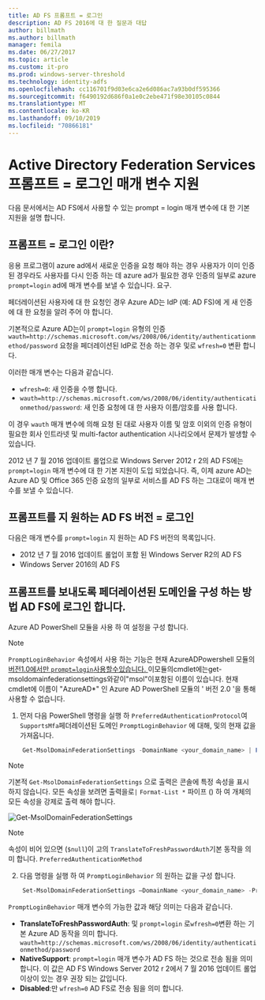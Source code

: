 ```yaml
---
title: AD FS 프롬프트 = 로그인
description: AD FS 2016에 대 한 질문과 대답
author: billmath
ms.author: billmath
manager: femila
ms.date: 06/27/2017
ms.topic: article
ms.custom: it-pro
ms.prod: windows-server-threshold
ms.technology: identity-adfs
ms.openlocfilehash: cc116701f9d03e6ca2e6d086ac7a93b0df595366
ms.sourcegitcommit: f6490192d686f0a1e0c2ebe471f98e30105c0844
ms.translationtype: MT
ms.contentlocale: ko-KR
ms.lasthandoff: 09/10/2019
ms.locfileid: "70866181"
---
```

# <a name="active-directory-federation-services-promptlogin-parameter-support"></a>Active Directory Federation Services 프롬프트 = 로그인 매개 변수 지원

다음 문서에서는 AD FS에서 사용할 수 있는 prompt = login 매개 변수에 대 한 기본 지원을 설명 합니다.

## <a name="what-is-promptlogin"></a>프롬프트 = 로그인 이란?

응용 프로그램이 azure ad에서 새로운 인증을 요청 해야 하는 경우 사용자가 이미 인증 된 경우라도 사용자를 다시 인증 하는 데 azure ad가 필요한 경우 인증의 일부로 azure `prompt=login` ad에 매개 변수를 보낼 수 있습니다. 요구.

페더레이션된 사용자에 대 한 요청인 경우 Azure AD는 IdP (예: AD FS)에 게 새 인증에 대 한 요청을 알려 주어 야 합니다.

기본적으로 Azure AD는이 `prompt=login` 유형의 인증 `wauth=http://schemas.microsoft.com/ws/2008/06/identity/authenticationmethod/password` 요청을 페더레이션된 IdP로 전송 하는 경우 및로 `wfresh=0` 변환 합니다.

이러한 매개 변수는 다음과 같습니다.

- `wfresh=0`: 새 인증을 수행 합니다.
- `wauth=http://schemas.microsoft.com/ws/2008/06/identity/authenticationmethod/password`: 새 인증 요청에 대 한 사용자 이름/암호를 사용 합니다.

이 경우 `wauth` 매개 변수에 의해 요청 된 대로 사용자 이름 및 암호 이외의 인증 유형이 필요한 회사 인트라넷 및 multi-factor authentication 시나리오에서 문제가 발생할 수 있습니다.  

2012 년 7 월 2016 업데이트 롤업으로 Windows Server 2012 r 2의 AD FS에는 `prompt=login` 매개 변수에 대 한 기본 지원이 도입 되었습니다. 즉, 이제 azure AD는 Azure AD 및 Office 365 인증 요청의 일부로 서비스를 AD FS 하는 그대로이 매개 변수를 보낼 수 있습니다.

## <a name="ad-fs-versions-that-support-promptlogin"></a>프롬프트를 지 원하는 AD FS 버전 = 로그인

다음은 매개 변수를 `prompt=login` 지 원하는 AD FS 버전의 목록입니다.

- 2012 년 7 월 2016 업데이트 롤업이 포함 된 Windows Server R2의 AD FS
- Windows Server 2016의 AD FS

## <a name="how-to-configure-a-federated-domain-to-send-promptlogin-to-ad-fs"></a>프롬프트를 보내도록 페더레이션된 도메인을 구성 하는 방법 AD FS에 로그인 합니다.

Azure AD PowerShell 모듈을 사용 하 여 설정을 구성 합니다.

> [!NOTE]
> `PromptLoginBehavior` 속성에서 사용 하는 기능은 현재 AzureADPowershell 모듈의 [버전1.0에서만 `prompt=login`사용할수있습니다. ](https://connect.microsoft.com/site1164/Downloads/DownloadDetails.aspx?DownloadID=59185)이모듈의cmdlet에는get-msoldomainfederationsettings와같이"msol"이포함된 이름이 있습니다.  현재 cmdlet에 이름이 "AzureAD\*" 인 Azure AD PowerShell 모듈의 ' 버전 2.0 '을 통해 사용할 수 없습니다.

1. 먼저 다음 PowerShell 명령을 실행 하 `PreferredAuthenticationProtocol`여 `SupportsMfa`페더레이션된 도메인 `PromptLoginBehavior` 에 대해, 및의 현재 값을 가져옵니다.

```powershell
    Get-MsolDomainFederationSettings -DomainName <your_domain_name> | Format-List *
```

> [!NOTE]
> 기본적 `Get-MsolDomainFederationSettings` 으로 출력은 콘솔에 특정 속성을 표시 하지 않습니다. 모든 속성을 보려면 출력을로`|` `Format-List *` 파이프 () 하 여 개체의 모든 속성을 강제로 출력 해야 합니다.

![Get-MsolDomainFederationSettings](media/AD-FS-Prompt-Login/GetMsol.png)

> [!NOTE]
> 속성이 비어 있으면 (`$null`)이 고의 `TranslateToFreshPasswordAuth`기본 동작을 의미 합니다. `PreferredAuthenticationMethod`

2. 다음 명령을 실행 하 여 `PromptLoginBehavior` 의 원하는 값을 구성 합니다.

```powershell
    Set-MsolDomainFederationSettings –DomainName <your_domain_name> -PreferredAuthenticationProtocol <current_value_from_step1> -SupportsMfa <current_value_from_step1> -PromptLoginBehavior <TranslateToFreshPasswordAuth|NativeSupport|Disabled>
```

`PromptLoginBehavior` 매개 변수의 가능한 값과 해당 의미는 다음과 같습니다.

- **TranslateToFreshPasswordAuth**: 및 `prompt=login` 로`wfresh=0`변환 하는 기본 Azure AD 동작을 의미 합니다. `wauth=http://schemas.microsoft.com/ws/2008/06/identity/authenticationmethod/password`
- **NativeSupport**: `prompt=login` 매개 변수가 AD FS 하는 것으로 전송 됨을 의미 합니다. 이 값은 AD FS Windows Server 2012 r 2에서 7 월 2016 업데이트 롤업 이상이 있는 경우 권장 되는 값입니다.
- **Disabled**:만 `wfresh=0` AD FS로 전송 됨을 의미 합니다.

